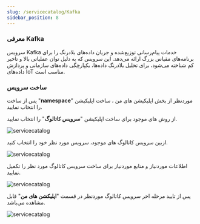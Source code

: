```yaml
---
slug: /servicecatalog/Kafka
sidebar_position: 8
---
```

### معرفی Kafka  
سرویس Kafka خدمات پیام‌رسانی توزیع‌شده و جریان داده‌های بلادرنگ را برای برنامه‌های مقیاس بزرگ ارائه می‌دهد. این سرویس که به دلیل توان عملیاتی بالا و تاخیر کم شناخته می‌شود، برای تحلیل بلادرنگ داده‌ها، یکپارچگی داده‌های سازمانی و پردازش داده‌های IoT مناسب است. 


### ساخت سرویس 

پس از ساخت "**namespace**" موردنظر از بخش اپلیکیشن های من ، ساخت اپلیکیشن را انتخاب نمایید.

از روش های موجود برای ساخت اپلیکیشن "**سرویس کاتالوگ**" را انتخاب نمایید.

![servicecatalog](/img/servicecatalog/servicecatalog00.png)

ازبین سرویس کاتالوگ های موجود، سرویس مورد نظر خود را انتخاب کنید.

![servicecatalog](/img/servicecatalog/servicecatalog0.png)

اطلاعات موردنیاز و منابع موردنیاز برای ساخت سرویس کاتالوگ مورد نظر را تکمیل نمایید.

![servicecatalog](/img/servicecatalog/servicecatalog15.png)

 پس از تایید مرحله اخر سرویس کاتالوگ موردنظر در قسمت "**اپلیکشن های من**" قابل مشاهده می‌باشد.
 
 ![servicecatalog](/img/servicecatalog/servicecatalog16.png)

